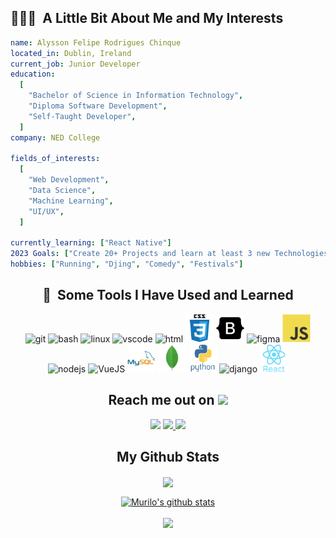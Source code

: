 <h2> 👨🏻‍💻 &nbsp;A Little Bit About Me and My Interests</h2>

```yaml
name: Alysson Felipe Rodrigues Chinque
located_in: Dublin, Ireland
current_job: Junior Developer
education:
  [
    "Bachelor of Science in Information Technology",
    "Diploma Software Development",
    "Self-Taught Developer",
  ]
company: NED College

fields_of_interests:
  [
    "Web Development",
    "Data Science",
    "Machine Learning",
    "UI/UX",
  ]
  
currently_learning: ["React Native"]
2023 Goals: ["Create 20+ Projects and learn at least 3 new Technologies."]
hobbies: ["Running", "Djing", "Comedy", "Festivals"]
```
<div align="center">
  <h2> 🚀 &nbsp;Some Tools I Have Used and Learned</h2>
  <p>
  <img src="https://cdn.jsdelivr.net/gh/devicons/devicon/icons/git/git-original.svg" alt="git" width="45" height="45"/>
  <img src="https://cdn.jsdelivr.net/gh/devicons/devicon/icons/bash/bash-original.svg" alt="bash" width="45" height="45"/>
  <img src="https://cdn.jsdelivr.net/gh/devicons/devicon/icons/linux/linux-original.svg" alt="linux" width="45" height="45"/> 
  <img src="https://cdn.jsdelivr.net/gh/devicons/devicon/icons/vscode/vscode-original.svg" alt="vscode" width="45" height="45"/>
  <img src="https://cdn.jsdelivr.net/gh/devicons/devicon/icons/html5/html5-original.svg" alt="html" width="45" height="45"/>
  <img src="https://raw.githubusercontent.com/devicons/devicon/master/icons/css3/css3-original-wordmark.svg" alt="css3" width="45" height="45" />
  <img src="https://raw.githubusercontent.com/devicons/devicon/master/icons/bootstrap/bootstrap-plain.svg" alt="bootstrap" width="45" height="45" />
  <img src="https://cdn.jsdelivr.net/gh/devicons/devicon/icons/figma/figma-original.svg" alt="figma" width="45" height="45"/>   
  <img src="https://raw.githubusercontent.com/devicons/devicon/master/icons/javascript/javascript-original.svg" alt="javascript" width="45" height="45" />
  <img src="https://cdn.jsdelivr.net/gh/devicons/devicon/icons/nodejs/nodejs-original.svg" alt="nodejs" width="45" height="45" />
  <img src="https://cdn.jsdelivr.net/gh/devicons/devicon/icons/vuejs/vuejs-original-wordmark.svg" alt="VueJS" width="45" height="45"/>
  <img src="https://raw.githubusercontent.com/devicons/devicon/master/icons/mysql/mysql-original-wordmark.svg" alt="mysql" width="45" height="45" />
  <img src="https://raw.githubusercontent.com/devicons/devicon/master/icons/mongodb/mongodb-original.svg" alt="mongodb" width="45" height="45" />
  <img src="https://raw.githubusercontent.com/devicons/devicon/master/icons/python/python-original-wordmark.svg" alt="python" width="45" height="45" />
  <img src="https://cdn.jsdelivr.net/gh/devicons/devicon/icons/django/django-plain.svg" alt="django" width="45" height="45" />
  <img src="https://raw.githubusercontent.com/devicons/devicon/master/icons/react/react-original-wordmark.svg" alt="react" width="45" height="45" />
  </p>

  <h2>Reach me out on <img src="https://media0.giphy.com/media/jqNPzdTTxQfOgOqpO4/source.gif" width="50"></h2>

  <p
  <a href="mailto: alychinque@gmail.com">
   <img src="https://img.shields.io/badge/-alychinque-c14438?style=flat-square&logo=Gmail&logoColor=white&link=mailto:alychinque@gmail.com"/>
  </a>
  <a href="https://www.linkedin.com/in/alysson-felipe-chinque/">
   <img src="https://img.shields.io/badge/-alychinque-blue?style=flat-square&logo=Linkedin&logoColor=white&link=https://www.linkedin.com/in/alysson-felipe-chinque/"/>
  </a>
   <a href="https://www.instagram.com/alychinque/">
   <img src="https://img.shields.io/badge/-alychinque-purple?style=flat-square&logo=instagram&logoColor=white&link=https://www.instagram.com/alychinque/"/>
  </a>
  </p>

  <h2>My Github Stats</h2>
  <p>
    <a href="https://github.com/alychinque/github-readme-stats"><img align="center" src="https://github-readme-stats.vercel.app/api/top-langs/?username=alychinque&layout=compact&theme=radical&hide_border=true" /></a>
  </p>
  <p>
    <a href="https://github.com/alychinque/github-readme-stats"><img align="center" src="https://github-readme-stats.vercel.app/api?username=alychinque&show_icons=true&include_all_commits=true&theme=radical&hide_border=true&layout=default" alt="Murilo's github stats" /></a>
  </p>
  <p>
    <img align="center" src="https://github-readme-streak-stats.herokuapp.com/?user=alychinque&show_icons=true&locale=en&layout=compact&theme=radical&line_height=0&hide_border=true" />
  </p>
</div>



 

